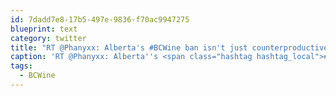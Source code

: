 ```yaml
---
id: 7dadd7e8-17b5-497e-9836-f70ac9947275
blueprint: text
category: twitter
title: "RT @Phanyxx: Alberta's #BCWine ban isn't just counterproductive, it's going to spike sales and galvanise anti-pipeline sentiment. Amateur h…"
caption: 'RT @Phanyxx: Alberta''s <span class="hashtag hashtag_local">#<a href="http://tweettemp.darylchymko.ca/?tag=bcwine">BCWine</a> ban isn''t just counterproductive, it''s going to spike sales and galvanise anti-pipeline sentiment. Amateur h…'
tags:
  - BCWine
---
```

